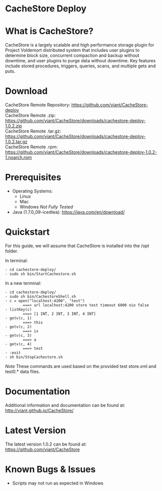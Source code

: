 CacheStore Deploy
=


What is CacheStore?
==

CacheStore is a largely scalable and high performance storage 
plugin for Project Voldemort distributed system that includes 
user plugins to determine block size, concurrent compaction 
and backup without downtime, and user plugins to purge data 
without downtime. Key features include stored procedures, 
triggers, queries, scans, and multiple gets and puts.

Download
==
CacheStore Remote Repository: https://github.com/viant/CacheStore-deploy  
CacheStore Remote .zip: https://github.com/viant/CacheStore/downloads/cachestore-deploy-1.0.2.zip  
CacheStore Remote .tar.gz: https://github.com/viant/CacheStore/downloads/cachestore-deploy-1.0.2.tar.gz  
CacheStore Remote .rpm: https://github.com/viant/CacheStore/downloads/cachestore-deploy-1.0.2-1.noarch.rpm  

Prerequisites
==

- Operating Systems:  
    - Linux
    - Mac
    - Windows *Not Fully Tested*
- Java (1.7.0_09-icedtea): https://java.com/en/download/

Quickstart
==

For this guide, we will assume that CacheStore is installed into the /opt folder.

In terminal:

	- cd cachestore-deploy/
	- sudo sh bin/StartCachestore.sh

In a new terminal:

	- cd cachestore-deploy/
	- sudo sh bin/CachestoreShell.sh
	- c = open("localhost:4200", "test")
			===> url localhost:4200 store test timeout 6000 nio false
	- listKey(c)
			===> [1 INT, 2 INT, 3 INT, 4 INT]
	- getv(c, 1)
			===> this
	- getv(c, 2)
			===> is
	- getv(c, 3)
			===> a
	- getv(c, 4)
			===> test
	- :exit
	- sh bin/StopCachestore.sh

*Note* These commands are used based on the provided test store.xml and test0.* data files.

Documentation
==

Additional information and documentation can be 
found at: http://viant.github.io/CacheStore/
 

Latest Version
==

The latest version 1.0.2 can be found
at: https://github.com/viant/CacheStore


Known Bugs & Issues
==

- Scripts may not run as expected in Windows